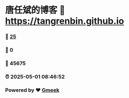 # 唐任斌的博客 :link: https://tangrenbin.github.io 
### :page_facing_up: [25](https://tangrenbin.github.io/tag.html) 
### :speech_balloon: 0 
### :hibiscus: 45675 
### :alarm_clock: 2025-05-01 08:46:52 
### Powered by :heart: [Gmeek](https://github.com/Meekdai/Gmeek)
